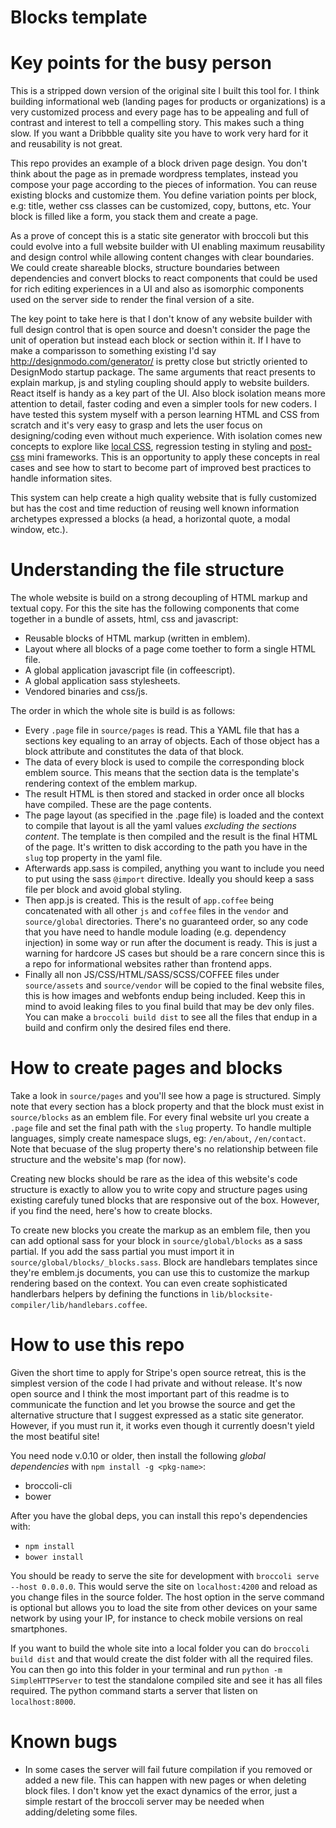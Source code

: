 Blocks template
===============

# Key points for the busy person

This is a stripped down version of the original site I built this tool for. I think building informational web (landing pages for products or organizations) is a very customized process and every page has to be appealing and full of contrast and interest to tell a compelling story. This makes such a thing slow. If you want a Dribbble quality site you have to work very hard for it and reusability is not great.

This repo provides an example of a block driven page design. You don't think about the page as in premade wordpress templates, instead you compose your page according to the pieces of information. You can reuse existing blocks and customize them. You define variation points per block, e.g: title, wether css classes can be customized, copy, buttons, etc. Your block is filled like a form, you stack them and create a page.

As a prove of concept this is a static site generator with broccoli but this could evolve into a full website builder with UI enabling maximum reusability and design control while allowing content changes with clear boundaries. We could create shareable blocks, structure boundaries between dependencies and convert blocks to react components that could be used for rich editing experiences in a UI and also as isomorphic components used on the server side to render the final version of a site.

The key point to take here is that I don't know of any website builder with full design control that is open source and doesn't consider the page the unit of operation but instead each block or section within it. If I have to make a comparisson to something existing I'd say http://designmodo.com/generator/ is pretty close but strictly oriented to DesignModo startup package. The same arguments that react presents to explain markup, js and styling coupling should apply to website builders. React itself is handy as a key part of the UI. Also block isolation means more attention to detail, faster coding and even a simpler tools for new coders. I have tested this system myself with a person learning HTML and CSS from scratch and it's very easy to grasp and lets the user focus on designing/coding even without much experience. With isolation comes new concepts to explore like [local CSS](https://medium.com/seek-ui-engineering/the-end-of-global-css-90d2a4a06284), regression testing in styling and [post-css](https://github.com/postcss/postcss) mini frameworks. This is an opportunity to apply these concepts in real cases and see how to start to become part of improved best practices to handle information sites.

This system can help create a high quality website that is fully customized but has the cost and time reduction of reusing well known information archetypes expressed a blocks (a head, a horizontal quote, a modal window, etc.).

# Understanding the file structure

The whole website is build on a strong decoupling of HTML markup and textual copy. For this the site has the following components that come together in a bundle of assets, html, css and javascript:

* Reusable blocks of HTML markup (written in emblem).
* Layout where all blocks of a page come toether to form a single HTML file.
* A global application javascript file (in coffeescript).
* A global application sass stylesheets.
* Vendored binaries and css/js.

The order in which the whole site is build is as follows:

* Every `.page` file in `source/pages` is read. This a YAML file that has a sections key equaling to an array of objects. Each of those object has a block attribute and constitutes the data of that block.
* The data of every block is used to compile the corresponding block emblem source. This means that the section data is the template's rendering context of the emblem markup.
* The result HTML is then stored and stacked in order once all blocks have compiled. These are the page contents.
* The page layout (as specified in the .page file) is loaded and the context to compile that layout is all the yaml values _excluding the sections content_. The template is then compiled and the result is the final HTML of the page. It's written to disk according to the path you have in the `slug` top property in the yaml file.
* Afterwards app.sass is compiled, anything you want to include you need to put using the sass `@import` directive. Ideally you should keep a sass file per block and avoid global styling.
* Then app.js is created. This is the result of `app.coffee` being concatenated with all other `js` and `coffee` files in the `vendor` and `source/global` directories. There's no guaranteed order, so any code that you have need to handle module loading (e.g. dependency injection) in some way or run after the document is ready. This is just a warning for hardcore JS cases but should be a rare concern since this is a repo for informational websites rather than frontend apps.
* Finally all non JS/CSS/HTML/SASS/SCSS/COFFEE files under `source/assets` and `source/vendor` will be copied to the final website files, this is how images and webfonts endup being included. Keep this in mind to avoid leaking files to you final build that may be dev only files. You can make a `broccoli build dist` to see all the files that endup in a build and confirm only the desired files end there.

# How to create pages and blocks

Take a look in `source/pages` and you'll see how a page is structured. Simply note that every section has a block property and that the block must exist in `source/blocks` as an emblem file. For every final website url you create a `.page` file and set the final path with the `slug` property. To handle multiple languages, simply create namespace slugs, eg: `/en/about`, `/en/contact`. Note that becuase of the slug property there's no relationship between file structure and the website's map (for now).

Creating new blocks should be rare as the idea of this website's code structure is exactly to allow you to write copy and structure pages using existing carefuly tuned blocks that are responsive out of the box. However, if you find the need, here's how to create blocks.

To create new blocks you create the markup as an emblem file, then you can add optional sass for your block in `source/global/blocks` as a sass partial. If you add the sass partial you must import it in `source/global/blocks/_blocks.sass`. Block are handlebars templates since they're emblem.js documents, you can use this to customize the markup rendering based on the context. You can even create sophisticated handlerbars helpers by defining the functions in `lib/blocksite-compiler/lib/handlebars.coffee`.

# How to use this repo

Given the short time to apply for Stripe's open source retreat, this is the simplest version of the code I had private and without release. It's now open source and I think the most important part of this readme is to communicate the function and let you browse the source and get the alternative structure that I suggest expressed as a static site generator. However, if you must run it, it works even though it currently doesn't yield the most beatiful site!

You need node v.0.10 or older, then install the following _global dependencies_ with `npm install -g <pkg-name>`:

* broccoli-cli
* bower

After you have the global deps, you can install this repo's dependencies with:

* `npm install`
* `bower install`

You should be ready to serve the site for development with `broccoli serve  --host 0.0.0.0`. This would serve the site on `localhost:4200` and reload as you change files in the source folder. The host option in the serve command is optional but allows you to load the site from other devices on your same network by using your IP, for instance to check mobile versions on real smartphones.

If you want to build the whole site into a local folder you can do `broccoli build dist` and that would create the dist folder with all the required files. You can then go into this folder in your terminal and run `python -m SimpleHTTPServer` to test the standalone compiled site and see it has all files required. The python command starts a server that listen on `localhost:8000`.

# Known bugs

* In some cases the server will fail future compilation if you removed or added a new file. This can happen with new pages or when deleting block files. I don't know yet the exact dynamics of the error, just a simple restart of the broccoli server may be needed when adding/deleting some files.

